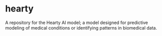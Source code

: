 # hearty
A repository for the Hearty AI model; a model designed for predictive modeling of medical conditions or identifying patterns in biomedical data.
